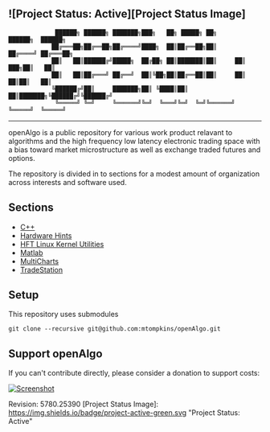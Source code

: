 ![Project Status: Active][Project Status Image]
  -----------------------------------------------------------------------------------------------------------------------------

				 ██████╗ ██████╗ ███████╗███╗   ██╗ █████╗ ██╗      ██████╗  ██████╗
				██╔═══██╗██╔══██╗██╔════╝████╗  ██║██╔══██╗██║     ██╔════╝ ██╔═══██╗
				██║   ██║██████╔╝█████╗  ██╔██╗ ██║███████║██║     ██║  ███╗██║   ██║
				██║   ██║██╔═══╝ ██╔══╝  ██║╚██╗██║██╔══██║██║     ██║   ██║██║   ██║
				╚██████╔╝██║     ███████╗██║ ╚████║██║  ██║███████╗╚██████╔╝╚██████╔╝
				 ╚═════╝ ╚═╝     ╚══════╝╚═╝  ╚═══╝╚═╝  ╚═╝╚══════╝ ╚═════╝  ╚═════╝

  -----------------------------------------------------------------------------------------------------------------------------



openAlgo is a public repository for various work product relavant to algorithms and the high frequency low latency electronic trading space with a bias toward market microstructure as well as exchange traded futures and options.

The repository is divided in to sections for a modest amount of organization across interests and software used.

## Sections ##
- [C++](https://github.com/mtompkins/openAlgo/tree/master/Cpp)
- [Hardware Hints](https://github.com/mtompkins/hardware-hints)
- [HFT Linux Kernel Utilities](https://github.com/mtompkins/linux-kernel-utilities)
- [Matlab](https://github.com/mtompkins/openAlgo/tree/master/Matlab)
- [MultiCharts](https://github.com/mtompkins/openAlgo/tree/master/MultiCharts)
- [TradeStation](https://github.com/mtompkins/openAlgo/tree/master/TradeStation)

## Setup ##
This repository uses submodules
```
git clone --recursive git@github.com:mtompkins/openAlgo.git
```

## Support openAlgo ##

If you can't contribute directly, please consider a donation to support costs:

[![Screenshot](/../master/ScreenShots/paypal.jpg?raw=true "Support")](https://www.paypal.com/cgi-bin/webscr?cmd=_s-xclick&hosted_button_id=ZMYDCUCMWCN8Q)




Revision: 5780.25390
[Project Status Image]: https://img.shields.io/badge/project-active-green.svg "Project Status: Active"
